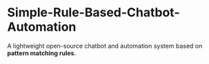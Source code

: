 # Simple-Rule-Based-Chatbot-Automation
A lightweight open-source chatbot and automation system based on **pattern matching rules**. 
